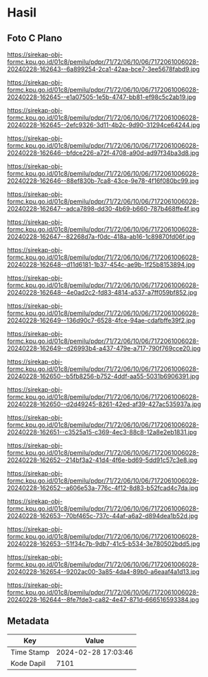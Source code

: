 # Hasil

## Foto C Plano

https://sirekap-obj-formc.kpu.go.id/01c8/pemilu/pdpr/71/72/06/10/06/7172061006028-20240228-162643--6a899254-2ca1-42aa-bce7-3ee5678fabd9.jpg

https://sirekap-obj-formc.kpu.go.id/01c8/pemilu/pdpr/71/72/06/10/06/7172061006028-20240228-162645--e1a07505-1e5b-4747-bb81-ef98c5c2ab19.jpg

https://sirekap-obj-formc.kpu.go.id/01c8/pemilu/pdpr/71/72/06/10/06/7172061006028-20240228-162645--2efc9326-3d11-4b2c-9d90-31294ce64244.jpg

https://sirekap-obj-formc.kpu.go.id/01c8/pemilu/pdpr/71/72/06/10/06/7172061006028-20240228-162646--bfdce226-a72f-4708-a90d-ad97f34ba3d8.jpg

https://sirekap-obj-formc.kpu.go.id/01c8/pemilu/pdpr/71/72/06/10/06/7172061006028-20240228-162646--88ef830b-7ca8-43ce-9e78-4f16f080bc99.jpg

https://sirekap-obj-formc.kpu.go.id/01c8/pemilu/pdpr/71/72/06/10/06/7172061006028-20240228-162647--adca7898-dd30-4b69-b660-787b468ffe4f.jpg

https://sirekap-obj-formc.kpu.go.id/01c8/pemilu/pdpr/71/72/06/10/06/7172061006028-20240228-162647--82268d7a-f0dc-418a-ab16-1c89870fd06f.jpg

https://sirekap-obj-formc.kpu.go.id/01c8/pemilu/pdpr/71/72/06/10/06/7172061006028-20240228-162648--d11d6181-1b37-454c-ae9b-1f25b8153894.jpg

https://sirekap-obj-formc.kpu.go.id/01c8/pemilu/pdpr/71/72/06/10/06/7172061006028-20240228-162648--4e0ad2c2-fd83-4814-a537-a7ff059bf852.jpg

https://sirekap-obj-formc.kpu.go.id/01c8/pemilu/pdpr/71/72/06/10/06/7172061006028-20240228-162649--136d90c7-6528-4fce-94ae-cdafbffe39f2.jpg

https://sirekap-obj-formc.kpu.go.id/01c8/pemilu/pdpr/71/72/06/10/06/7172061006028-20240228-162649--d26993b4-a437-479e-a717-790f769cce20.jpg

https://sirekap-obj-formc.kpu.go.id/01c8/pemilu/pdpr/71/72/06/10/06/7172061006028-20240228-162650--b5fb8256-b752-4ddf-aa55-5031b6906391.jpg

https://sirekap-obj-formc.kpu.go.id/01c8/pemilu/pdpr/71/72/06/10/06/7172061006028-20240228-162650--d2d49245-8261-42ed-af39-427ac535937a.jpg

https://sirekap-obj-formc.kpu.go.id/01c8/pemilu/pdpr/71/72/06/10/06/7172061006028-20240228-162651--c3525a15-c369-4ec3-88c8-12a8e2eb1831.jpg

https://sirekap-obj-formc.kpu.go.id/01c8/pemilu/pdpr/71/72/06/10/06/7172061006028-20240228-162652--214bf3a2-41d4-4f6e-bd69-5dd91c57c3e8.jpg

https://sirekap-obj-formc.kpu.go.id/01c8/pemilu/pdpr/71/72/06/10/06/7172061006028-20240228-162652--a606e53a-776c-4f12-8d83-b52fcad4c7da.jpg

https://sirekap-obj-formc.kpu.go.id/01c8/pemilu/pdpr/71/72/06/10/06/7172061006028-20240228-162653--70bf465c-737c-44af-a6a2-d894dea1b52d.jpg

https://sirekap-obj-formc.kpu.go.id/01c8/pemilu/pdpr/71/72/06/10/06/7172061006028-20240228-162653--51f34c7b-9db7-41c5-b534-3e780502bdd5.jpg

https://sirekap-obj-formc.kpu.go.id/01c8/pemilu/pdpr/71/72/06/10/06/7172061006028-20240228-162654--9202ac00-3a85-4da4-89b0-a6eaaf4a1d13.jpg

https://sirekap-obj-formc.kpu.go.id/01c8/pemilu/pdpr/71/72/06/10/06/7172061006028-20240228-162644--8fe7fde3-ca82-4e47-871d-666516593384.jpg


## Metadata

| Key        | Value               |
| ---------- | ------------------- |
| Time Stamp | 2024-02-28 17:03:46 |
| Kode Dapil | 7101                |



